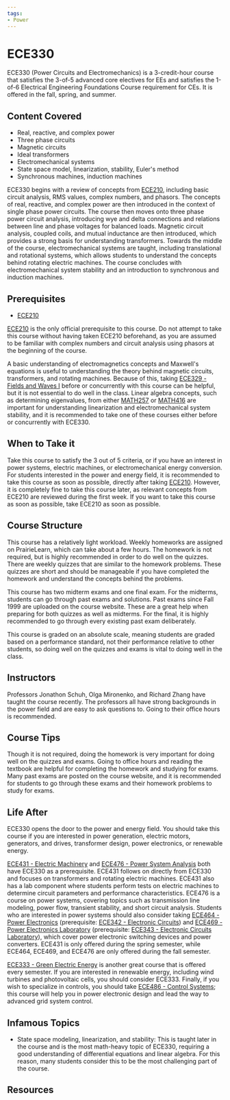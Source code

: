 ```yaml
---
tags:
- Power
---
```

# ECE330

ECE330 (Power Circuits and Electromechanics) is a 3-credit-hour course that satisfies the 3-of-5 advanced core electives for EEs and satisfies the 1-of-6 Electrical Engineering Foundations Course requirement for CEs. It is offered in the fall, spring, and summer.

## Content Covered

- Real, reactive, and complex power
- Three phase circuits
- Magnetic circuits
- Ideal transformers
- Electromechanical systems
- State space model, linearization, stability, Euler's method
- Synchronous machines, induction machines

ECE330 begins with a review of concepts from [ECE210](ECE210.md), including basic circuit analysis, RMS values, complex numbers, and phasors.  The concepts of real, reactive, and complex power are then introduced in the context of single phase power circuits.  The course then moves onto three phase power circuit analysis, introducing wye and delta connections and relations between line and phase voltages for balanced loads.  Magnetic circuit analysis, coupled coils, and mutual inductance are then introduced, which provides a strong basis for understanding transformers.  Towards the middle of the course, electromechanical systems are taught, including translational and rotational systems, which allows students to understand the concepts behind rotating electric machines.  The course concludes with electromechanical system stability and an introduction to synchronous and induction machines.

## Prerequisites

- [ECE210](ECE210.md)

[ECE210](ECE210.md) is the only official prerequisite to this course.  Do not attempt to take this course without having taken ECE210 beforehand, as you are assumed to be familiar with complex numbers and circuit analysis using phasors at the beginning of the course.  

A basic understanding of electromagnetics concepts and Maxwell's equations is useful to understanding the theory behind magnetic circuits, transformers, and rotating machines.  Because of this, taking [ECE329 - Fields and Waves I](ECE329.md) before or concurrently with this course can be helpful, but it is not essential to do well in the class.  Linear algebra concepts, such as determining eigenvalues, from either [MATH257](../MATH%20Course%20Offerings/MATH257.md) or [MATH416](../MATH%20Course%20Offerings/MATH416.md) are important for understanding linearization and electromechanical system stability, and it is recommended to take one of these courses either before or concurrently with ECE330.

## When to Take it

Take this course to satisfy the 3 out of 5 criteria, or if you have an interest in power systems, electric machines, or electromechanical energy conversion.  For students interested in the power and energy field, it is recommended to take this course as soon as possible, directly after taking [ECE210](ECE210.md).  However, it is completely fine to take this course later, as relevant concepts from ECE210 are reviewed during the first week.  If you want to take this course as soon as possible, take ECE210 as soon as possible.

## Course Structure

This course has a relatively light workload.  Weekly homeworks are assigned on PrairieLearn, which can take about a few hours.  The homework is not required, but is highly recommended in order to do well on the quizzes.  There are weekly quizzes that are similar to the homework problems.  These quizzes are short and should be manageable if you have completed the homework and understand the concepts behind the problems.  

This course has two midterm exams and one final exam.  For the midterms, students can go through past exams and solutions. Past exams since Fall 1999 are uploaded on the course website. These are a great help when preparing for both quizzes as well as midterms.  For the final, it is highly recommended to go through every existing past exam deliberately.

This course is graded on an absolute scale, meaning students are graded based on a performance standard, not their performance relative to other students, so doing well on the quizzes and exams is vital to doing well in the class.

## Instructors

Professors Jonathon Schuh, Olga Mironenko, and Richard Zhang have taught the course recently.  The professors all have strong backgrounds in the power field and are easy to ask questions to.  Going to their office hours is recommended.

## Course Tips

Though it is not required, doing the homework is very important for doing well on the quizzes and exams.  Going to office hours and reading the textbook are helpful for completing the homework and studying for exams.  Many past exams are posted on the course website, and it is recommended for students to go through these exams and their homework problems to study for exams.

## Life After

ECE330 opens the door to the power and energy field.  You should take this course if you are interested in power generation, electric motors, generators, and drives, transformer design, power electronics, or renewable energy.

[ECE431 - Electric Machinery](ECE431.md) and [ECE476 - Power System Analysis](ECE476.md) both have ECE330 as a prerequisite.  ECE431 follows on directly from ECE330 and focuses on transformers and rotating electric machines.  ECE431 also has a lab component where students perform tests on electric machines to determine circuit parameters and performance characteristics.  ECE476 is a course on power systems, covering topics such as transmission line modeling, power flow, transient stability, and short circuit analysis.  Students who are interested in power systems should also consider taking [ECE464 - Power Electronics](ECE464.md) (prerequisite: [ECE342 - Electronic Circuits](ECE342.md)) and [ECE469 - Power Electronics Laboratory](ECE469.md) (prerequisite: [ECE343 - Electronic Circuits Laboratory](ECE343.md)), which cover power electronic switching devices and power converters.  ECE431 is only offered during the spring semester, while ECE464, ECE469, and ECE476 are only offered during the fall semester.

[ECE333 - Green Electric Energy](ECE333.md) is another great course that is offered every semester. If you are interested in renewable energy, including wind turbines and photovoltaic cells, you should consider ECE333.  Finally, if you wish to specialize in controls, you should take [ECE486 - Control Systems](ECE486.md); this course will help you in power electronic design and lead the way to advanced grid system control.

## Infamous Topics

- State space modeling, linearization, and stability: This is taught later in the course and is the most math-heavy topic of ECE330, requiring a good understanding of differential equations and linear algebra.  For this reason, many students consider this to be the most challenging part of the course. 

## Resources

